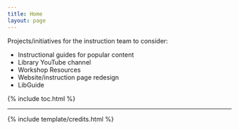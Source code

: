 ```yaml
---
title: Home
layout: page
---
```


Projects/initiatives for the instruction team to consider:
- Instructional guides for popular content
- Library YouTube channel
- Workshop Resources
- Website/instruction page redesign
- LibGuide

{% include toc.html %}

------

{% include template/credits.html %}
